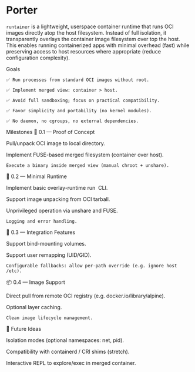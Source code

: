 # Porter

`runtainer` is a lightweight, userspace container runtime that runs OCI images directly atop the host filesystem.
Instead of full isolation, it transparently overlays the container image filesystem over top the host.
This enables running containerized apps with minimal overhead (fast) while preserving access to host resources where appropriate (reduce configuration complexity).

Goals

    ✅ Run processes from standard OCI images without root.

    ✅ Implement merged view: container > host.

    ✅ Avoid full sandboxing; focus on practical compatibility.

    ✅ Favor simplicity and portability (no kernel modules).

    ✅ No daemon, no cgroups, no external dependencies.

Milestones
🧪 0.1 — Proof of Concept

Pull/unpack OCI image to local directory.

Implement FUSE-based merged filesystem (container over host).

    Execute a binary inside merged view (manual chroot + unshare).

🔧 0.2 — Minimal Runtime

Implement basic overlay-runtime run <image> CLI.

Support image unpacking from OCI tarball.

Unprivileged operation via unshare and FUSE.

    Logging and error handling.

🚀 0.3 — Integration Features

Support bind-mounting volumes.

Support user remapping (UID/GID).

    Configurable fallbacks: allow per-path override (e.g. ignore host /etc).

📦 0.4 — Image Support

Direct pull from remote OCI registry (e.g. docker.io/library/alpine).

Optional layer caching.

    Clean image lifecycle management.

🧱 Future Ideas

Isolation modes (optional namespaces: net, pid).

Compatibility with containerd / CRI shims (stretch).

Interactive REPL to explore/exec in merged container.
